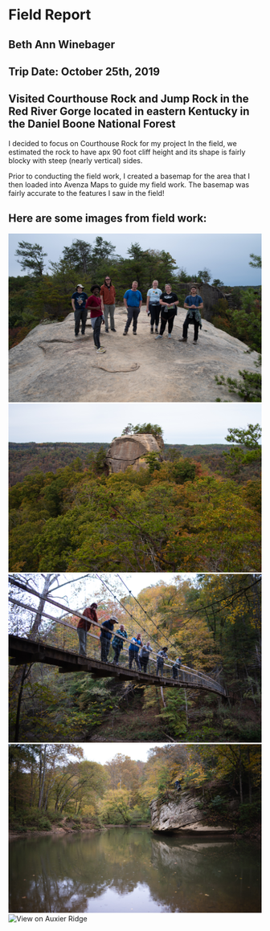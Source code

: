 # Field Report
## Beth Ann Winebager
## Trip Date: October 25th, 2019
## Visited Courthouse Rock and Jump Rock in the Red River Gorge located in eastern Kentucky in the Daniel Boone National Forest

I decided to focus on Courthouse Rock for my project
In the field, we estimated the rock to have apx 90 foot cliff height and its shape is fairly blocky with steep (nearly vertical) sides. 

Prior to conducting the field work, I created a basemap for the area that I then loaded into Avenza Maps to guide my field work. The basemap was fairly accurate to the features I saw in the field!


## Here are some images from field work:


![The class on the trail to Courthouse Rock](../Images/fieldtrip_geo409_191025-2.jpg)
![Courthouse Rock](../Images/fieldtrip_geo409_191025-3.jpg)
![Suspension Bridge over Red River](../Images/fieldtrip_geo409_191025-7.jpg)
![Jump Rock](../Images/fieldtrip_geo409_191025-11.jpg)
![View on Auxier Ridge](../Images/IMG-7170.JPG)